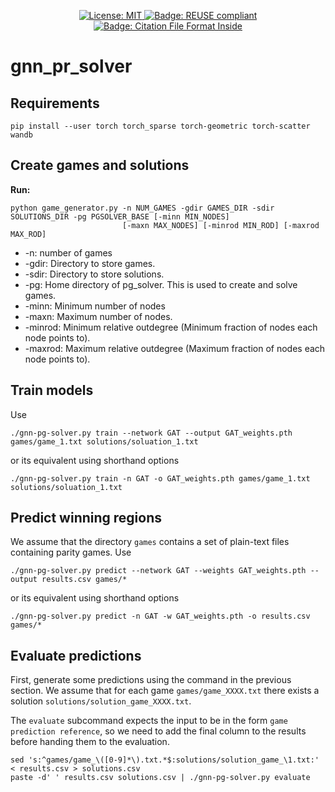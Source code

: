 <!--
SPDX-FileCopyrightText: 2022 German Aerospace Center (DLR)
SPDX-FileContributor: Tobias Hecking <tobias.hecking@dlr.de>
SPDX-FileContributor: Alexander Weinert <alexander.weinert@dlr.de>

SPDX-License-Identifier: CC-BY-NC-ND-3.0
-->

<p align="center">
  <a href="https://github.com/dlr-sc/gitlab2prov/blob/master/LICENSE">
    <img alt="License: MIT" src="https://img.shields.io/badge/license-MIT-yellow.svg" target="_blank" />
  </a>
  <a href="https://citation-file-format.github.io/">
    <img alt="Badge: REUSE compliant" src="https://img.shields.io/reuse/compliance/github.com/DLR-SC/gnn_pr_solver" target="_blank" />
  </a>
  <a href="https://citation-file-format.github.io/">
    <img alt="Badge: Citation File Format Inside" src="https://img.shields.io/badge/-citable%20software-green" target="_blank" />
  </a>
</p>

# gnn_pr_solver

## Requirements

    pip install --user torch torch_sparse torch-geometric torch-scatter wandb

## Create games and solutions

**Run:** 

    python game_generator.py -n NUM_GAMES -gdir GAMES_DIR -sdir SOLUTIONS_DIR -pg PGSOLVER_BASE [-minn MIN_NODES]
                             [-maxn MAX_NODES] [-minrod MIN_ROD] [-maxrod MAX_ROD]

- -n: number of games
- -gdir: Directory to store games.
- -sdir: Directory to store solutions.
- -pg: Home directory of pg_solver. This is used to create and solve games.
- -minn: Minimum number of nodes
- -maxn: Maximum number of nodes.
- -minrod: Minimum relative outdegree (Minimum fraction of nodes each node points to).
- -maxrod: Maximum relative outdegree (Maximum fraction of nodes each node points to).

## Train models 

Use

    ./gnn-pg-solver.py train --network GAT --output GAT_weights.pth games/game_1.txt solutions/soluation_1.txt

or its equivalent using shorthand options

    ./gnn-pg-solver.py train -n GAT -o GAT_weights.pth games/game_1.txt solutions/soluation_1.txt

## Predict winning regions

We assume that the directory `games` contains a set of plain-text files containing parity games.
Use

    ./gnn-pg-solver.py predict --network GAT --weights GAT_weights.pth --output results.csv games/*

or its equivalent using shorthand options

    ./gnn-pg-solver.py predict -n GAT -w GAT_weights.pth -o results.csv games/*

## Evaluate predictions

First, generate some predictions using the command in the previous section.
We assume that for each game `games/game_XXXX.txt` there exists a solution `solutions/solution_game_XXXX.txt`.

The `evaluate` subcommand expects the input to be in the form `game prediction reference`, so we need to add the final column to the results before handing them to the evaluation.

    sed 's:^games/game_\([0-9]*\).txt.*$:solutions/solution_game_\1.txt:' < results.csv > solutions.csv
    paste -d' ' results.csv solutions.csv | ./gnn-pg-solver.py evaluate 